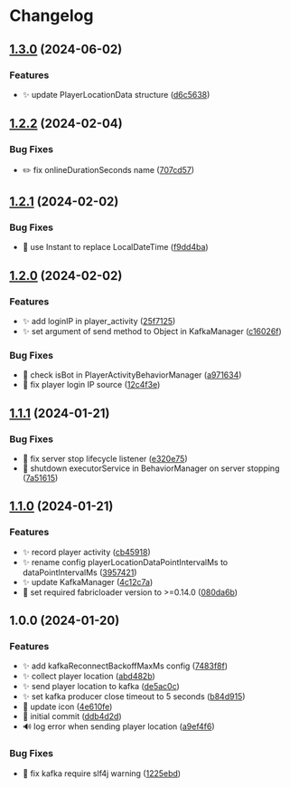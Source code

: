 # Changelog

## [1.3.0](https://github.com/AnzhiZhang/PlayerBehaviorRecord/compare/v1.2.2...v1.3.0) (2024-06-02)


### Features

* ✨ update PlayerLocationData structure ([d6c5638](https://github.com/AnzhiZhang/PlayerBehaviorRecord/commit/d6c5638b7d54292861ea5b612e5576d73e6ff5be))

## [1.2.2](https://github.com/AnzhiZhang/PlayerBehaviorRecord/compare/v1.2.1...v1.2.2) (2024-02-04)


### Bug Fixes

* ✏️ fix onlineDurationSeconds name ([707cd57](https://github.com/AnzhiZhang/PlayerBehaviorRecord/commit/707cd57a9ddf34098aaed5d65c0d020849c71721))

## [1.2.1](https://github.com/AnzhiZhang/PlayerBehaviorRecord/compare/v1.2.0...v1.2.1) (2024-02-02)


### Bug Fixes

* 🐛 use Instant to replace LocalDateTime ([f9dd4ba](https://github.com/AnzhiZhang/PlayerBehaviorRecord/commit/f9dd4ba17dcb6758157fa72fdeab4b48394a0fbb))

## [1.2.0](https://github.com/AnzhiZhang/PlayerBehaviorRecord/compare/v1.1.1...v1.2.0) (2024-02-02)


### Features

* ✨ add loginIP in player_activity ([25f7125](https://github.com/AnzhiZhang/PlayerBehaviorRecord/commit/25f71259b39b9eb7804e00c55c57c46435b7f62d))
* ✨ set argument of send method to Object in KafkaManager ([c16026f](https://github.com/AnzhiZhang/PlayerBehaviorRecord/commit/c16026f97a7c3c1c40caa27f8d4e5b1fc162873e))


### Bug Fixes

* 🐛 check isBot in PlayerActivityBehaviorManager ([a971634](https://github.com/AnzhiZhang/PlayerBehaviorRecord/commit/a97163421e0e83159029800b15f3fc90516a6269))
* 🐛 fix player login IP source ([12c4f3e](https://github.com/AnzhiZhang/PlayerBehaviorRecord/commit/12c4f3e6adf84f02e53f1636ccc0232689a4c424))

## [1.1.1](https://github.com/AnzhiZhang/PlayerBehaviorRecord/compare/v1.1.0...v1.1.1) (2024-01-21)


### Bug Fixes

* 🐛 fix server stop lifecycle listener ([e320e75](https://github.com/AnzhiZhang/PlayerBehaviorRecord/commit/e320e7582d8010f7c652cdce59f2df16c3d40b32))
* 🐛 shutdown executorService in BehaviorManager on server stopping ([7a51615](https://github.com/AnzhiZhang/PlayerBehaviorRecord/commit/7a5161522395768b3c86136fc12e6e07668d82bf))

## [1.1.0](https://github.com/AnzhiZhang/PlayerBehaviorRecord/compare/v1.0.0...v1.1.0) (2024-01-21)


### Features

* ✨ record player activity ([cb45918](https://github.com/AnzhiZhang/PlayerBehaviorRecord/commit/cb459186c26deaaa5a916cb33367ae9daea72e21))
* ✨ rename config playerLocationDataPointIntervalMs to dataPointIntervalMs ([3957421](https://github.com/AnzhiZhang/PlayerBehaviorRecord/commit/3957421e0f7504b8fd80705f2491db0a487328b8))
* ✨ update KafkaManager ([4c12c7a](https://github.com/AnzhiZhang/PlayerBehaviorRecord/commit/4c12c7aaa5f835404be71ae100b8d1520149823e))
* 🔧 set required fabricloader version to &gt;=0.14.0 ([080da6b](https://github.com/AnzhiZhang/PlayerBehaviorRecord/commit/080da6bb74f176270d3b5fb5ea56421508bfd024))

## 1.0.0 (2024-01-20)


### Features

* ✨ add kafkaReconnectBackoffMaxMs config ([7483f8f](https://github.com/AnzhiZhang/PlayerBehaviorRecord/commit/7483f8fa927d413572751b298054497bbf646021))
* ✨ collect player location ([abd482b](https://github.com/AnzhiZhang/PlayerBehaviorRecord/commit/abd482b68f7e1c269bba230357d1d41e5ac0c1c6))
* ✨ send player location to kafka ([de5ac0c](https://github.com/AnzhiZhang/PlayerBehaviorRecord/commit/de5ac0cd6668bd6436184db960a4359f8b980649))
* ✨ set kafka producer close timeout to 5 seconds ([b84d915](https://github.com/AnzhiZhang/PlayerBehaviorRecord/commit/b84d9153989d8db88b8a64917d110494d9896cce))
* 🍱 update icon ([4e610fe](https://github.com/AnzhiZhang/PlayerBehaviorRecord/commit/4e610fefeec9ab1e334c9e40e1e164c48379990c))
* 🎉 initial commit ([ddb4d2d](https://github.com/AnzhiZhang/PlayerBehaviorRecord/commit/ddb4d2d105b4fec3ec2d26f0eced10cc072fb94d))
* 🔊 log error when sending player location ([a9ef4f6](https://github.com/AnzhiZhang/PlayerBehaviorRecord/commit/a9ef4f65eaaef489f4b5a0c93c1f72c0cb0bb8e3))


### Bug Fixes

* 🚨 fix kafka require slf4j warning ([1225ebd](https://github.com/AnzhiZhang/PlayerBehaviorRecord/commit/1225ebde46c6785c88098b16e49d9ff6612fc0ee))
